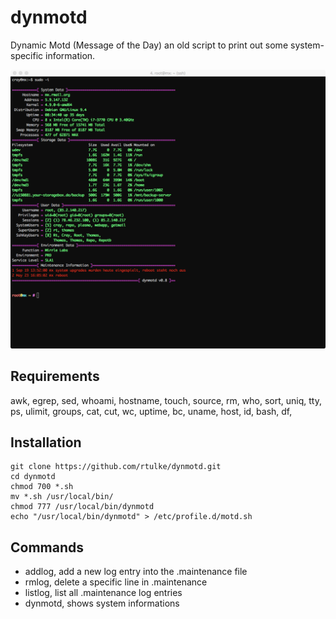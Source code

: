 # dynmotd
Dynamic Motd (Message of the Day) an old script to print out some system-specific information.


![Example](/data/dynmotd.png)


Requirements
------------

awk, egrep, sed, whoami, hostname, touch, source, rm, who, sort, uniq, tty, ps, ulimit, groups, cat, cut, wc, uptime, bc, uname, host, id, bash, df, 

Installation
------------


~~~
git clone https://github.com/rtulke/dynmotd.git
cd dynmotd
chmod 700 *.sh
mv *.sh /usr/local/bin/
chmod 777 /usr/local/bin/dynmotd
echo "/usr/local/bin/dynmotd" > /etc/profile.d/motd.sh
~~~

Commands 
--------
* addlog, add a new log entry into the .maintenance file
* rmlog, delete a specific line in .maintenance 
* listlog, list all .maintenance log entries
* dynmotd, shows system informations
